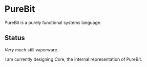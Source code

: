 PureBit
=======

PureBit is a purely functional systems language.

Status
------

*Very* much still vaporware.

I am currently designing Core, the internal representation of PureBit.
